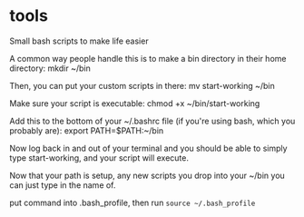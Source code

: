 # tools
Small bash scripts to make life easier

A common way people handle this is to make a bin directory in their home directory: mkdir ~/bin

Then, you can put your custom scripts in there: mv start-working ~/bin

Make sure your script is executable: chmod +x ~/bin/start-working

Add this to the bottom of your ~/.bashrc file (if you're using bash, which you probably are): export PATH=$PATH:~/bin

Now log back in and out of your terminal and you should be able to simply type start-working, and your script will execute.

Now that your path is setup, any new scripts you drop into your ~/bin you can just type in the name of.

put command into .bash_profile, then run `source ~/.bash_profile`
